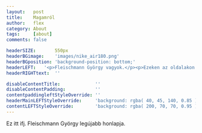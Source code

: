```yaml
---
layout:   post
title:    Magamról
author:   flex
category: About
tags:     [about]
comments: false

headerSIZE:       550px
headerBGimage:    'images/nike_air180.png'
headerBGposition: 'background-position: bottom;'
headerLEFT:   '<p>Fleischmann György vagyok.</p><p>Ezeken az oldalakon rólam találhatsz majd meg néhány dolgot.</p><p>Mohácson születtem és egy kisebb budapesti kitérő után újra Mohácson élek és még mindig informatikusként dolgozom.</p>'
headerRIGHTtext:  ''

disableContentTitle:             ''
disableContentPadding:           ''
contentpaddingleftStyleOverride: ''
headerMainLEFTStyleOverride:     'background: rgba( 40, 45, 140, 0.85 )'
contentLEFTStyleOverride:        'background: rgba( 200, 70, 70, 0.95 )'
---
```


Ez itt ifj. Fleischmann György legújabb honlapja.